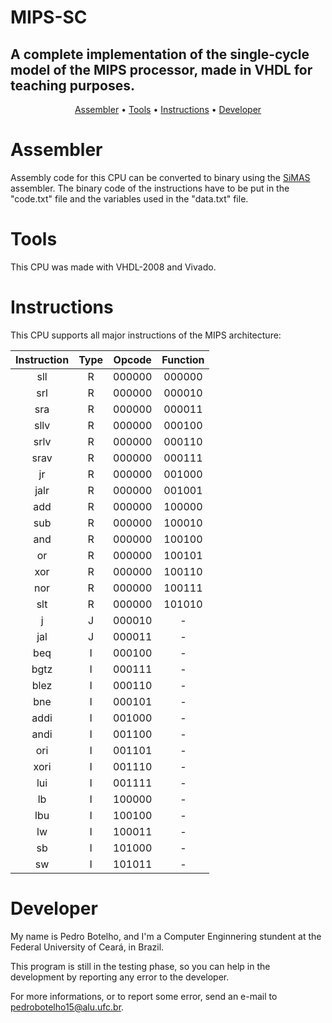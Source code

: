 # MIPS-SC
## A complete implementation of the single-cycle model of the MIPS processor, made in VHDL for teaching purposes.

<p align="center">
 <a href="#assembler">Assembler</a> •
 <a href="#tools">Tools</a> • 
 <a href="#instructions">Instructions</a> • 
 <a href="#developer">Developer</a>
</p>

# Assembler

Assembly code for this CPU can be converted to binary using the [SiMAS](https://github.com/botelhocpp/SiMAS/tree/main) assembler. The binary code of the instructions have to be put in the "code.txt" file and the variables used in the "data.txt" file.

# Tools

This CPU was made with VHDL-2008 and Vivado.

# Instructions

This CPU supports all major instructions of the MIPS architecture:

| Instruction | Type | Opcode  | Function         |
|:-----------:|:----:|:-------:|:----------------:|
|     sll     |   R  | 000000  |     000000       |
|     srl     |   R  | 000000  |     000010       |
|     sra     |   R  | 000000  |     000011       |
|    sllv     |   R  | 000000  |     000100       |
|    srlv     |   R  | 000000  |     000110       |
|    srav     |   R  | 000000  |     000111       |
|     jr      |   R  | 000000  |     001000       |
|    jalr     |   R  | 000000  |     001001       |
|     add     |   R  | 000000  |     100000       |
|     sub     |   R  | 000000  |     100010       |
|     and     |   R  | 000000  |     100100       |
|     or      |   R  | 000000  |     100101       |
|     xor     |   R  | 000000  |     100110       |
|     nor     |   R  | 000000  |     100111       |
|     slt     |   R  | 000000  |     101010       |
|     j       |   J  | 000010  |        -         |
|    jal      |   J  | 000011  |        -         |
|    beq      |   I  | 000100  |        -         |
|   bgtz      |   I  | 000111  |        -         |
|   blez      |   I  | 000110  |        -         |
|    bne      |   I  | 000101  |        -         |
|    addi     |   I  | 001000  |        -         |
|    andi     |   I  | 001100  |        -         |
|     ori     |   I  | 001101  |        -         |
|    xori     |   I  | 001110  |        -         |
|    lui      |   I  | 001111  |        -         |
|     lb      |   I  | 100000  |        -         |
|    lbu      |   I  | 100100  |        -         |
|     lw      |   I  | 100011  |        -         |
|     sb      |   I  | 101000  |        -         |
|     sw      |   I  | 101011  |        -         |

# Developer

My name is Pedro Botelho, and I'm a Computer Enginnering stundent at the Federal University of Ceará, in Brazil.

This program is still in the testing phase, so you can help in the development by reporting any error to the developer.

For more informations, or to report some error, send an e-mail to pedrobotelho15@alu.ufc.br.
